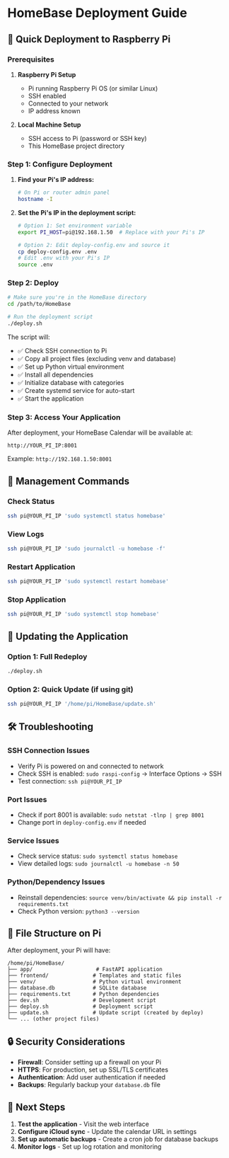 # HomeBase Deployment Guide

## 🚀 Quick Deployment to Raspberry Pi

### Prerequisites

1. **Raspberry Pi Setup**
   - Pi running Raspberry Pi OS (or similar Linux)
   - SSH enabled
   - Connected to your network
   - IP address known

2. **Local Machine Setup**
   - SSH access to Pi (password or SSH key)
   - This HomeBase project directory

### Step 1: Configure Deployment

1. **Find your Pi's IP address:**
   ```bash
   # On Pi or router admin panel
   hostname -I
   ```

2. **Set the Pi's IP in the deployment script:**
   ```bash
   # Option 1: Set environment variable
   export PI_HOST=pi@192.168.1.50  # Replace with your Pi's IP
   
   # Option 2: Edit deploy-config.env and source it
   cp deploy-config.env .env
   # Edit .env with your Pi's IP
   source .env
   ```

### Step 2: Deploy

```bash
# Make sure you're in the HomeBase directory
cd /path/to/HomeBase

# Run the deployment script
./deploy.sh
```

The script will:
- ✅ Check SSH connection to Pi
- ✅ Copy all project files (excluding venv and database)
- ✅ Set up Python virtual environment
- ✅ Install all dependencies
- ✅ Initialize database with categories
- ✅ Create systemd service for auto-start
- ✅ Start the application

### Step 3: Access Your Application

After deployment, your HomeBase Calendar will be available at:
```
http://YOUR_PI_IP:8001
```

Example: `http://192.168.1.50:8001`

## 🔧 Management Commands

### Check Status
```bash
ssh pi@YOUR_PI_IP 'sudo systemctl status homebase'
```

### View Logs
```bash
ssh pi@YOUR_PI_IP 'sudo journalctl -u homebase -f'
```

### Restart Application
```bash
ssh pi@YOUR_PI_IP 'sudo systemctl restart homebase'
```

### Stop Application
```bash
ssh pi@YOUR_PI_IP 'sudo systemctl stop homebase'
```

## 🔄 Updating the Application

### Option 1: Full Redeploy
```bash
./deploy.sh
```

### Option 2: Quick Update (if using git)
```bash
ssh pi@YOUR_PI_IP '/home/pi/HomeBase/update.sh'
```

## 🛠️ Troubleshooting

### SSH Connection Issues
- Verify Pi is powered on and connected to network
- Check SSH is enabled: `sudo raspi-config` → Interface Options → SSH
- Test connection: `ssh pi@YOUR_PI_IP`

### Port Issues
- Check if port 8001 is available: `sudo netstat -tlnp | grep 8001`
- Change port in `deploy-config.env` if needed

### Service Issues
- Check service status: `sudo systemctl status homebase`
- View detailed logs: `sudo journalctl -u homebase -n 50`

### Python/Dependency Issues
- Reinstall dependencies: `source venv/bin/activate && pip install -r requirements.txt`
- Check Python version: `python3 --version`

## 📁 File Structure on Pi

After deployment, your Pi will have:
```
/home/pi/HomeBase/
├── app/                    # FastAPI application
├── frontend/              # Templates and static files
├── venv/                  # Python virtual environment
├── database.db            # SQLite database
├── requirements.txt       # Python dependencies
├── dev.sh                 # Development script
├── deploy.sh              # Deployment script
├── update.sh              # Update script (created by deploy)
└── ... (other project files)
```

## 🔒 Security Considerations

- **Firewall**: Consider setting up a firewall on your Pi
- **HTTPS**: For production, set up SSL/TLS certificates
- **Authentication**: Add user authentication if needed
- **Backups**: Regularly backup your `database.db` file

## 🎯 Next Steps

1. **Test the application** - Visit the web interface
2. **Configure iCloud sync** - Update the calendar URL in settings
3. **Set up automatic backups** - Create a cron job for database backups
4. **Monitor logs** - Set up log rotation and monitoring 
